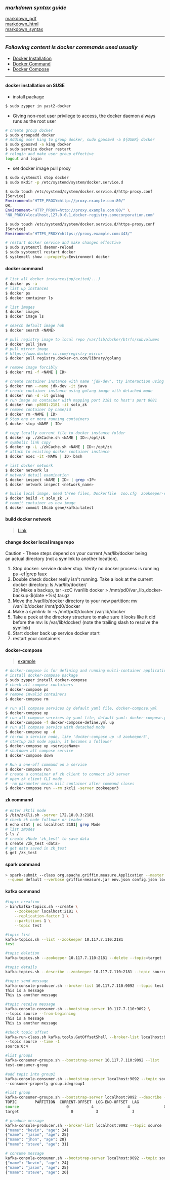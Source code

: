 ### *markdown syntax guide*
[markdown_pdf](https://guides.github.com/pdfs/markdown-cheatsheet-online.pdf)<br>
[markdown_html](https://guides.github.com/features/mastering-markdown/)<br>
[markdown_syntax](https://sourceforge.net/p/freemind/wiki/markdown_syntax/)

---

### *Following content is docker commands used usually*
- [Docker Installation](#docker-installation-on-suse)
- [Docker Command](#docker-command)
- [Docker Compose](#docker-compose)

---

#### docker installation on SUSE
* install package
```bash
$ sudo zypper in yast2-docker
```
* Giving non-root user privilege to access, the docker daemon always runs as the root user
```bash
# create group docker
$ sudo groupadd docker
# Adding user king to group docker, sudo gpasswd -a ${USER} docker
$ sudo gpasswd -a king docker 
$ sudo service docker restart
# relogin and make user group effective
logout and login  
```
* set docker image pull proxy
```bash
$ sudo systemctl stop docker
$ sudo mkdir -p /etc/systemd/system/docker.service.d

$ sudo touch /etc/systemd/system/docker.service.d/http-proxy.conf
[Service]
Environment="HTTP_PROXY=http://proxy.example.com:80/"
OR, 
Environment="HTTP_PROXY=http://proxy.example.com:80/" \
"NO_PROXY=localhost,127.0.0.1,docker-registry.somecorporation.com"

$ sudo touch /etc/systemd/system/docker.service.d/https-proxy.conf
[Service]
Environment="HTTPS_PROXY=https://proxy.example.com:443/"

# restart docker service and make changes effective
$ sudo systemctl daemon-reload
$ sudo systemctl restart docker
$ systemctl show --property=Environment docker
```

#### docker command
```bash
# list all docker instances(up/exited/...)
$ docker ps -a 
# list up instances
$ docker ps
$ docker container ls

# list images
$ docker images
$ docker image ls 

# search default image hub
$ docker search <NAME>

# pull registry image to local repo /var/lib/docker/btrfs/subvolumes
$ docker pull java
# pull mirror image
# https://www.docker-cn.com/registry-mirror
$ docker pull registry.docker-cn.com/library/golang

# remove image forcibly
$ docker rmi -f <NAME | ID>  

# create container instance with name 'jdk-dev', tty interaction using image 'java' and start
$ docker run --name jdk-dev -it java  
# create container instance using golang image with detached mode
$ docker run -d -it golang
# run image as container with mapping port 2181 to host's port 8081
$ docker run -p8081:2181 -it solo_zk  
# remove container by name/id
$ docker rm <NAME | ID>  
# Stop one or more running containers
$ docker stop <NAME | ID>  

# copy locally current file to docker instance folder
$ docker cp ./zkCache.sh <NAME | ID>:/opt/zk
# symbolic link copy
$ docker cp -L ./zkCache.sh <NAME | ID>:/opt/zk 
# attach to existing docker container instance
$ docker exec -it <NAME | ID> bash  

# list docker network
$ docker network ls  
# network detail examination
$ docker inspect <NAME | ID> | grep <IP>
$ docker network inspect <network_name>

# build local image, need three files, Dockerfile  zoo.cfg  zookeeper-entrypoint.sh in ./ folder
$ docker build -t solo_zk ./ 
# commit container as new image
$ docker commit 10cab gene/kafka:latest  
```
#### build docker network
> [Link](http://blog.oddbit.com/2014/08/11/four-ways-to-connect-a-docker/)

#### change docker local image repo
Caution - These steps depend on your current /var/lib/docker being <br>an actual directory (not a symlink to another location).<br>
1) Stop docker: service docker stop. Verify no docker process is running ps -ef|grep faux  
2) Double check docker really isn't running. Take a look at the current docker directory: ls /var/lib/docker/  
2b) Make a backup, tar -zcC /var/lib docker > /mnt/pd0/var_lib_docker-backup-$(date +%s).tar.gz  
3) Move the /var/lib/docker directory to your new partition: mv /var/lib/docker /mnt/pd0/docker  
4) Make a symlink: ln -s /mnt/pd0/docker /var/lib/docker  
5) Take a peek at the directory structure to make sure it looks like it did <br>before the mv: ls /var/lib/docker/ (note the trailing slash to resolve the symlink)  
6) Start docker back up service docker start  
7) restart your containers  

#### docker-compose
> [example](https://github.com/lukeolbrish/examples/tree/master/zookeeper/five-server-docker)
```bash
# docker-compose is for defining and running multi-container applications
# install docker-compose package
$ sudo zypper install docker-compose  
# check all compose containers
$ docker-compose ps  
# remove invalid containers
$ docker-compose rm
  
# run all compose services by default yaml file, docker-compose.yml
$ docker-compose up
# run all compose services by yaml file, default yaml: docker-compose.yml
$ docker-compose -f docker-compose-define.yml up  
# run all compose service with detached mode
$ docker-compose up -d  
# re-run a service node, like 'docker-compose up -d zookeeper5', 
# startup zk5 node again, it becomes a follower
$ docker-compose up <serviceName>  
# shutdown all compose service
$ docker-compose down  

# Run a one-off command on a service
$ docker-compose run
# create a container of zk client to connect zk3 server
# open zk client CLI mode
# -rm parameter means kill container after command closes
$ docker-compose run --rm zkcli -server zookeeper3  
```
#### zk command
```bash
# enter zkCli mode
$ /bin/zkCli.sh -server 172.18.0.3:2181  
# check zk node follower or leader
$ echo stat | nc localhost 2181| grep Mode  
# list zNodes
$ ls /  
# create zNode 'zk_test' to save data
$ create /zk_test <data>  
# get data saved in zk_test
$ get /zk_test   
```

#### spark command
```bash
> spark-submit --class org.apache.griffin.measure.Application --master yarn-client \
 --queue default --verbose griffin-measure.jar env.json config.json local,local
```
#### kafka command
```bash
#topic creation
> bin/kafka-topics.sh --create \
    --zookeeper localhost:2181 \
    --replication-factor 1 \
    --partitions 1 \
    --topic test

#topic list	
kafka-topics.sh --list --zookeeper 10.117.7.110:2181
test

#topic deletion
kafka-topics.sh --zookeeper 10.117.7.110:2181 --delete --topic=target

#topic details
kafka-topics.sh --describe --zookeeper 10.117.7.110:2181 --topic source

#topic send message
kafka-console-producer.sh --broker-list 10.117.7.110:9092 --topic test
This is a message
This is another message

#topic receive message
kafka-console-consumer.sh --bootstrap-server 10.117.7.110:9092 \
--topic source --from-beginning
This is a message
This is another message

#check topic offset
kafka-run-class.sh kafka.tools.GetOffsetShell --broker-list localhost:9092 \
--topic source --time -1  
source:0:4

#list groups
kafka-consumer-groups.sh --bootstrap-server 10.117.7.110:9092 --list
test-consumer-group

#add topic into group1
kafka-console-consumer.sh --bootstrap-server localhost:9092 --topic source \
--consumer-property group.id=group1

#list group
kafka-consumer-groups.sh --bootstrap-server localhost:9092 --describe --group group1
TOPIC        PARTITION  CURRENT-OFFSET  LOG-END-OFFSET  LAG 
source                     0          4               4               0          -                                   
target                       0          3               3               0          -         

# produce message
kafka-console-producer.sh --broker-list localhost:9092 --topic source
{"name": "kevin", "age": 24}
{"name": "jason", "age": 25}
{"name": "jhon", "age": 28}
{"name": "steve", "age": 31}

# consume message
kafka-console-consumer.sh --bootstrap-server localhost:9092 --topic source --from-beginning
{"name": "kevin", "age": 24}
{"name": "jason", "age": 25}
{"name": "steve", "age": 20}
```